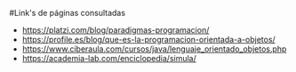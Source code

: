 #Link's de páginas consultadas
- <https://platzi.com/blog/paradigmas-programacion/>
- <https://profile.es/blog/que-es-la-programacion-orientada-a-objetos/>
- <https://www.ciberaula.com/cursos/java/lenguaje_orientado_objetos.php>
- <https://academia-lab.com/enciclopedia/simula/>
